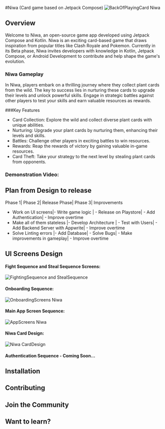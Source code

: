 #Niwa (Card game based on Jetpack Compose)
![BackOfPlayingCard Niwa](https://github.com/Hitoli/Mizu/assets/97933783/802f884d-20ea-4224-9c63-0a1e6c19e142)


## Overview
Welcome to Niwa, an open-source game app developed using Jetpack Compose and Kotlin. Niwa is an exciting card-based game that draws inspiration from popular titles like Clash Royale and Pokemon. Currently in its Beta phase, Niwa invites developers with knowledge in Kotlin, Jetpack Compose, or Android Development to contribute and help shape the game's evolution.

### Niwa Gameplay
In Niwa, players embark on a thrilling journey where they collect plant cards from the wild. The key to success lies in nurturing these cards to upgrade their levels and unlock powerful skills. Engage in strategic battles against other players to test your skills and earn valuable resources as rewards.

###Key Features
- Card Collection: Explore the wild and collect diverse plant cards with unique abilities.
- Nurturing: Upgrade your plant cards by nurturing them, enhancing their levels and skills.
- Battles: Challenge other players in exciting battles to win resources.
- Rewards: Reap the rewards of victory by gaining valuable in-game resources.
- Card Theft: Take your strategy to the next level by stealing plant cards from opponents.

### Demonstration Video:

## Plan from Design to release

Phase 1| Phase 2| Release Phase| Phase 3| Improvements
- Work on UI screens|- Write game logic | - Release on Playstore| - Add Authentication| - Improve overtime
- Make all of them stateless |- Develop Architecture | - Test with Users| - Add Backend Server with Appwrite|  - Improve overtime
- Solve Linting errors |- Add Database| - Solve Bugs| - Make improvements in gameplay| - Improve overtime

## UI Screens Design

#### Fight Sequence and Steal Sequence Screens:
![FightingSequence and StealSequence](https://github.com/Hitoli/Mizu/assets/97933783/b5f5ffa9-c3b3-4a0b-ba1c-bad5ad2eccda)
#### Onboarding Sequence:
![OnboardingScreens Niwa](https://github.com/Hitoli/Mizu/assets/97933783/dd19caea-00e7-4d13-96ab-0e06b6709635)
#### Main App Screen Sequence:
![AppScreens Niwa](https://github.com/Hitoli/Mizu/assets/97933783/977355d1-fc04-47c5-a254-88e4c7b6dba9)
#### Niwa Card Design:
![Niwa CardDesign](https://github.com/Hitoli/Mizu/assets/97933783/4b1b03f6-f723-4b82-83aa-e9c3cd9a6397)
#### Authentication Sequence - Coming Soon...

## Installation

## Contributing

## Join the Community

## Want to learn?
